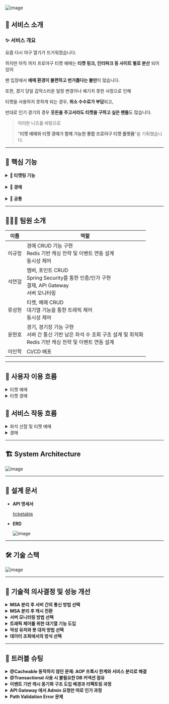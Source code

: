 ![image](https://github.com/user-attachments/assets/b1413c0f-6219-4e3f-88aa-6ab8005b767d)

## 🚀 서비스 소개

### ✨ 서비스 개요

<aside>

요즘 다시 야구 열기가 뜨거워졌습니다.

하지만 아직 까지 프로야구 티켓 예매는 **티켓 링크, 인터파크 등 사이트 별로 분산** 되어 있어

팬 입장에서 **예매 환경이 불편하고 번거롭다는 불만**이 많습니다.

또한, 경기 당일 갑작스러운 일정 변경이나 예기치 못한 사정으로 인해

티켓을 사용하지 못하게 되는 경우, **취소 수수료가 부담**되고,

반대로 인기 경기의 경우 **웃돈을 주고서라도 티켓을 구하고 싶은 팬들**도 많습니다.

> 이러한 니즈를 바탕으로
> 
> 
> "**티켓 예매와 티켓 경매가 함께 가능한 통합 프로야구 티켓 플랫폼**"을 기획했습니다.
>

</aside>

---

## 🔑 핵심 기능

<details>
<summary><strong>🎫 티켓팅 기능</strong></summary>

- **남은 좌석 수 조회**

- **좌석 점유 및 티켓 예매**

  <details>
  <summary><strong>대기열</strong></summary>

  ### 1. **도입 배경 및 문제 인식**

  - 티켓팅 시스템은 **단시간 내에 수만 건의 요청이 집중되는 고부하 상황**이 자주 발생합니다.
  - 특히 인기 경기나 이벤트의 예매 오픈 시점에는 수천 ~ 수만 명의 사용자가 **동시 접근**합니다.
  - 기존 시스템은 아래와 같은 문제를 일으킬 가능성이 컸습니다:
    - ❌ **DB 커넥션 폭주**로 인해 전체 서비스 응답 지연 또는 장애 발생
    - ❌ 부하 분산 없이 **선착순 처리**만 수행되어 사용자 경험 저하

  ### 2. 부하 테스트를 통한 성능 한계 검증
  
  - **k6를 이용해 동시 접속 사용자 1000명 수준으로 테스트**를 진행한 결과 다음과 같은 병목이 확인
    - 🔻 평균 응답 지연 시간: **약 9 ~ 10초**
    - 🔻 DB 커넥션 풀의 포화
  - 실제 서비스보다 낮은 트래픽에서도 **성능 저하**와 **처리 불안정**이 발생,  
    수만 명 동시접속 환경에는 **현재 구조로는 무리**라 판단.
  - 따라서 **순차 큐잉 처리**를 위한 대기열 시스템이 필수.
  
  ### 3. 기능 도입 근거 및 참고 사례
  
  - **Yes24, 인터파크, 티켓링크** 등 주요 티켓팅 사이트에서 대기열 페이지를 제공
  
  </details>

</details>

<br>

<details>
<summary><strong>🔨 경매</strong></summary>

- **경매 등록 / 입찰 / 상위 입찰 / 낙찰**
  
  - 티켓팅 실패 유저에게 또 다른 기회를 제공.
  - 경매 방식 → 티켓의 가치를 시장에 맡겨 합리적인 배분 유도.
  - 경기장 당 좌석 수가 많고(약 2만석), 인기 경기는 경쟁 치열 → **성능과 공정성, 사용자의 불편함 최소화 중요.**

</details>

<br>

<details>
<summary><strong>🔖 공통</strong></summary>

- **인증/인가 서버**
  
- **포인트 결제**

- **API Gateway**
  
  - MSA를 구성하다 보면 하나의 서비스가 여러 개의 서비스 API를 호출하는 경우가 빈번하게 일어남.
  - 이 경우 각 서비스의 EndPoint에 직접 호출을 하는 것 보다 API Gateway를 만드는 것이 유리하다.
  - **API Gateway가 없는 경우** : 한 서비스가 자신이 호출하려는 다른 서비스들의 endpoint를 알고 있어야 하며, 즉 이는 서비스 간의 의존 관계를 만드는 것으로 관리의 요소를 증가시킨다.
  
- **google reCAPTCHA 및 Rate Limiter**
  
  - google reCAPTCHA 및 Rate Limiter
  - 한 유저가 악의적으로 과도한 요청을 보내 공격을 하는 경우와(ex. DDos), 악성 봇 들이 계정을 마구잡이로 생성하는 경우에 대해 생각해봤다.
  - 과도한 요청을 막는 Rate Limiter 알고리즘과 악성 봇을 막는 google reCAPTCHA를 도입하도록 결정했다.

</details>

---

## **🧑🏻‍💻** 팀원 소개

|이름|역할|
|----------|--------------------------------------------------------------|
|이규정| 경매 CRUD 기능 구현 <br> Redis 기반 캐싱 전략 및 이벤트 연동 설계 <br> 동시성 제어 |
|석연걸| 멤버, 포인트 CRUD <br> Spring Security를 통한 인증/인가 구현 <br> 결제, API Gateway <br> 서버 모니터링 |
|류성현| 티켓, 예매 CRUD <br> 대기열 기능을 통한 트래픽 제어 <br> 동시성 제어 |
|윤현호| 경기, 경기장 기능 구현 <br> 서버 간 통신 기반 남은 좌석 수 조회 구조 설계 및 최적화 <br> Redis 기반 캐싱 전략 및 이벤트 연동 설계 |
|이인학| CI/CD 배포 |

---

## 👤 사용자 이용 흐름

<details>
<summary>티켓 예매</summary>
  
![image](https://github.com/user-attachments/assets/d748a6d9-4e5d-4517-bb8b-5edf9b74e0b3)

</details>

<details>
<summary>티켓 경매</summary>
  
![image](https://github.com/user-attachments/assets/987f36c7-d8b4-405b-84e5-6318e8d761e3)

</details>

## 🔄 서비스 작동 흐름

<details>
<summary>좌석 선점 및 티켓 예매</summary>
    
![image](https://github.com/user-attachments/assets/3291a526-5fd8-4653-8428-2b3225a80b52)

</details>

<details>
<summary>경매</summary>
    
![image](https://github.com/user-attachments/assets/a322c68f-3eb5-44ea-b0b2-ab605e4f1304)

</details>

---

## 🏗️ System Architecture

![image](https://github.com/user-attachments/assets/9648cdcd-1d9a-459e-98b7-e93b7412e6e2)

---

## 📘 설계 문서

- **API 명세서**
    
    [ticketable](https://documenter.getpostman.com/view/27492121/2sB2j4eAeL)

- **ERD**
    
    ![image](https://github.com/user-attachments/assets/804a6aaa-3b8a-4bab-8531-76938a6ee100)
  
---

## 🛠️ 기술 스택

![image](https://github.com/user-attachments/assets/9a4f3056-43ba-484d-b2b0-03e17fc2eee1)

---


## 🏦 기술적 의사결정 및 성능 개선

<details>
<summary><strong>MSA 분리 후 서버 간의 통신 방법 선택</strong></summary>

### 1. 배경

  초기에는 모놀리식 구조에서 개발을 시작했으며, **도메인 책임 분리**, **장애 격리**를 위해 MSA 구조로 전환했습니다. 이를 위해 **도메인 중심 수직 분리(Vertical Slice Architecture)** 와 모듈 기반 개발을 적용했고, 이후 각 도메인을 독립 서비스로 분리하여 통신이 필요한 구조로 변경되었습니다.
    
  이에 따라 서버 간 통신이 필수 요소가 되었습니다

<br>

### 2. 요구사항

- 티켓팅 및 경매 시스템은 대규모 동시 트래픽이 집중되는 실시간 서비스 입니다. 특히 예매 오픈 시간에는 단 시간내에 수십만 건의 조회와 수천건의 예매 요청이 발생합니다.
- 따라서 조금이라도 대용량의 트래픽에서 성능을 유지하기 위해서 서버 간의 통신에서도 성능을 높힐 필요가 있습니다!

<br>

### 3. 고려한 대안

MSA 전환 이후 서버 간 데이터 전달을 위해 다음 세 가지 방식을 도입 및 테스트했습니다.
    
| 항목 | Feign Client | gRPC | RSocket |
| --- | --- | --- | --- |
| 통신 방식 | HTTP/1.1 + JSON | HTTP/2 + Protobuf | TCP/WebSocket + Binary |
| 구조 | 선언형 HTTP 인터페이스 | 고성능 RPC 프레임워크 | Reactive 비동기 메시징 |
| 직렬화 | JSON (텍스트 기반) | Protobuf (이진) | 이진 |
| 특징 | 설정 간단, Spring 친화적 | 빠르고 경량, 안정적 | 양방향 스트리밍, Backpressure 지원 |
| 성능 | 낮음 (부하 시 병목 발생) | 우수 (낮은 지연 + 안정적) | 우수 (지연 최소화) |
| 응답 처리 | 동기 처리 | 동기 or 비동기 | 기본 비동기 (Mono/Flux) |
| 캐시 연동 | 쉬움 | 쉬움 | ⚠️ `.block()` 필요 → 병목 발생 가능 |
| 사용 적합성 | 간단한 내부 호출 | 고성능 서버 간 통신 | 실시간 데이터 스트리밍 등 |

<br>

### 4. 실험 방법 및 결과 요약
    
  **공통 실험 환경**
    
  - 5분간 좌석 조회 약 20만 건 / 좌석 선점 약 5,000건
  - 초반 과부하 → 점차 감소하는 실제 예매 패턴 시뮬레이션
  - 매 테스트 전 캐시 삭제, 조회 쿼리 3종 랜덤 호출
    
    **결과 요약**
    
    | 통신 방식 | 평균 응답(ms) | P90 | P95 | 실패율 | 특징 |
    | --- | --- | --- | --- | --- | --- |
    | Feign | 10.78 | 13.41 | 14.99 | 0% |  |
    | Feign | 4.75 | 10.23 | 15.97 | 0% |  |
    | gRPC | 5.06 | 3.16 | 7.93 | 0% |  |
    | gRPC | 4.86 | 3.65 | 6.0 | 0% |  |
    | RSocket | 11.19 | 3.93 | 7.82 | 0% | 첫 캐시 gRPC 생성 |
    | RSocket | 3.46 | 3.99 | 5.99 | 0% | 첫 캐시 gRPC 생성 |

    ![image](https://github.com/user-attachments/assets/814df80f-0a22-4533-a220-322bf738f7c6)

<br>

### 5. 결정 및 근거
    
위 테스트를 기반, RSocket과 gRPC 모두 Feign 대비 20~50% 정도의 빠른 응답 시간을 보여줌
    
- RSocket은 기본적으로 **비동기 Mono/Flux 기반 응답 구조**
- 그러나 Spring의 `@Cacheable`은 **동기 방식만 지원**
- RSocket의 응답을 `.block()`으로 처리 시:
  - 비동기 처리 무력화
  - 이벤트 수신 지연 및 장애 가능성 (실제 Redis Pub/Sub 수신 실패 발생)
    
    → 결과적으로 RSocket은 **캐시 초기화 또는 갱신 로직과의 궁합이 좋지 않음**
    
    > gRPC를 서버 간 통신 방식으로 채택
    > 
    
**결정 이유:**

- Feign보다 우수한 성능 (P90/P95 기준 50% 이상 개선)
- RSocket 수준의 응답 시간 확보
- Spring 기반 구조와의 높은 호환성
- 동기 캐시 로직과도 충돌 없이 통합 가능

<br>
    
### 6. 코드

- Feign Client
    
    ```java
    @FeignClient(name = "ticket", url = "http://localhost:8082")
    public interface TicketClient {
        @GetMapping("/api/tickets/games/{gameId}")
        Set<Long> getBookedSeatsId(@PathVariable("gameId") Long gameId);
    }
    ```
    
- gRPC
    - .proto 파일
    
    ```java
    // ticket.proto
    syntax = "proto3";
    
    option java_multiple_files = true;
    option java_package = "com.example.grpc.ticket";
    option java_outer_classname = "TicketProto";
    
    package ticket;
    
    service TicketService {
      // 예매된 좌석 ID 리스트 조회
      rpc GetBookedSeatIds (BookedSeatsRequest) returns (BookedSeatsResponse);
    }
    
    message BookedSeatsRequest {
      int64 gameId = 1;
    }
    
    message BookedSeatsResponse {
      repeated int64 seatIds = 1;
    }
    ```
    
    - proto 컴파일 설정
    
    ```java
    plugins {
        id 'com.google.protobuf' version '0.9.4'
    }
    
    dependencies {
        // gRPC
        implementation 'io.grpc:grpc-netty-shaded:1.64.0'
        implementation 'io.grpc:grpc-protobuf:1.64.0'
        implementation 'io.grpc:grpc-stub:1.64.0'
        implementation 'com.google.protobuf:protobuf-java:3.25.3'
        implementation 'org.springframework.boot:spring-boot-starter'
        implementation 'javax.annotation:javax.annotation-api:1.3.2'
    }
    
    protobuf {
        protoc {
            artifact = "com.google.protobuf:protoc:3.25.3"
        }
        plugins {
            grpc {
                artifact = "io.grpc:protoc-gen-grpc-java:1.64.0"
            }
        }
        generateProtoTasks {
            all().each { task ->
                task.plugins {
                    grpc {}
                }
            }
        }
    }
    ```
    
    - 서버 구현
    
    ```java
    @Configuration
    @RequiredArgsConstructor
    public class GrpcServerRunner {
    
        @Value("${grpc.port:9090}")
        private int port;
    
        private final TicketServiceGrpc.TicketServiceImplBase ticketService;
    
        @PostConstruct
        public void startGrpcServer() throws IOException {
            Server server = ServerBuilder
                    .forPort(port)
                    .addService(ticketService)
                    .build()
                    .start();
    
            System.out.println("✅ gRPC 서버 시작됨. 포트: " + port);
    
            // JVM 종료 시 gRPC 서버도 종료되도록 후킹
            Runtime.getRuntime().addShutdownHook(new Thread(server::shutdown));
    
            // gRPC 서버는 블로킹이므로 별도 쓰레드로 실행
            new Thread(() -> {
                try {
                    server.awaitTermination();
                } catch (InterruptedException e) {
                    Thread.currentThread().interrupt(); // 인터럽트 상태 복원 (권장)
                    System.err.println("gRPC 서버 대기 중 인터럽트 발생: " + e.getMessage());
                }
            }).start();
        }
    }
    ```
    
    - 서버 구현체 코드 구현
    
    ```java
    @Service
    @RequiredArgsConstructor
    public class TicketGrpcService extends TicketServiceGrpc.TicketServiceImplBase {
        private final ReservationService reservationService; // 기존 좌석 조회 서비스
    
        @Override
        public void getBookedSeatIds(BookedSeatsRequest request, StreamObserver<BookedSeatsResponse> responseObserver) {
            try {
                Long gameId = request.getGameId(); // 요청에서 gameId 추출
                Set<Long> seatIds = reservationService.getBookedSeatsId(gameId); // 예약된 좌석 ID 조회
    
                BookedSeatsResponse response = BookedSeatsResponse.newBuilder()
                        .addAllSeatIds(seatIds) // 조회 결과를 응답 메시지에 추가
                        .build();
    
                responseObserver.onNext(response); // 결과 반환
                responseObserver.onCompleted();    // 스트림 종료
            } catch (Exception e) {
                responseObserver.onError(e); // 에러가 발생하면 클라이언트에 에러 전달
            }
        }
    }
    ```
    
    - 클라이언트 설정 파일
    
    ```java
    @Configuration
    public class GrpcClientConfig {
    
        @Bean
        public TicketServiceGrpc.TicketServiceBlockingStub ticketServiceBlockingStub() {
            ManagedChannel channel = ManagedChannelBuilder
                    .forAddress("localhost", 9092) // 티켓 서버 주소/포트
                    .usePlaintext() // TLS 없이 통신
                    .build();
            return TicketServiceGrpc.newBlockingStub(channel);
        }
    }
    ```
    
    - 클라이언트 호출 및 사용
    
    ```java
    @Service
    @RequiredArgsConstructor
    public class GameGrpcClientService {
        private final TicketServiceGrpc.TicketServiceBlockingStub ticketServiceBlockingStub;
        public Set<Long> getBookedSeatIds(Long gameId) {
            BookedSeatsRequest request = BookedSeatsRequest.newBuilder()
                    .setGameId(gameId)
                    .build();
    
            BookedSeatsResponse response = ticketServiceBlockingStub.getBookedSeatIds(request);
    
            return response.getSeatIdsList().stream().collect(Collectors.toSet());
        }
    }
    
    // 사용 ex
    @Cacheable(
            value = "seat",  // 캐시 이름
            key = "T(String).format('%s:%s', #gameId, #sectionId)"  // 조건 조합 key
    )
    public List<SeatGetResponse> getSeatsCached(Long sectionId, Long gameId) {
        log.info("💡 캐시 미적중! DB에서 seat 조회");
        Set<Long> bookedSeatsId = gameGrpcClientService.getBookedSeatIds(gameId);
        return seatInfo(sectionId, bookedSeatsId);
    }
    ```
    
- RSocket
    - 의존성 주입
    
    ```java
    implementation 'org.springframework.boot:spring-boot-starter-rsocket'
    ```
    
    - 서버 구성
    
    ```java
    @Controller
    @RequiredArgsConstructor
    public class TicketRSocketController {
    
        private final TicketService ticketService;
    
    	@MessageMapping("ticket.bookedSeats")
    	public Mono<Set<Long>> getBookedSeats(Long gameId) {
    		return Mono.fromCallable(() -> reservationService.getBookedSeatsId(gameId));
    	}
    }
    ```
    
    - 클라이언트 설정 파일
    
    ```java
    @Configuration
    public class RSocketClientConfig {
    
        @Bean
        public RSocketRequester rSocketRequester(RSocketRequester.Builder builder) {
            return builder
                    .tcp("localhost", 7000);
        }
    }
    ```
    
    - 클라이언트 구성
    
    ```java
    @Service
    @RequiredArgsConstructor
    public class GameRSocketClientService {
    
        private final RSocketRequester rSocketRequester;
        public Mono<Set<Long>> getBookedSeatIds(Long gameId) {
            return rSocketRequester
                    .route("ticket.bookedSeats")           // 서버의 @MessageMapping과 일치해야 함
                    .data(gameId)                          // 보내는 데이터
                    .retrieveMono(new ParameterizedTypeReference<Set<Long>>() {});
        }
    }
    
    // 실제 사용
    public Mono<Void> handleAfterTicketChangeAll(Long gameId, Long seatId) {
        Seat seat = seatService.getSeat(seatId);
        String sectionType = seat.getSection().getType();
        Long sectionId = seat.getSection().getId();
        return gameRSocketClientService.getBookedSeatIds(gameId)
                .doOnNext(bookedSeatsId -> {
                    handleAfterTicketChange(gameId, bookedSeatsId);
                    handleAfterTicketChangeByType(gameId, sectionType, bookedSeatsId);
                    handleAfterTicketChangeBySeat(gameId, sectionId, bookedSeatsId);
                })
                .doOnError(e -> log.error("❌ bookedSeatIds 가져오기 실패", e))
                .then(); // Mono<Void> 반환
     }
    ```
    
<br>
    
### 7. 향후 고려 사항

- 실시간 스트리밍 또는 사용자 간 인터랙션 통신에는 향후 RSocket 별도 채택 가능

</details>

<details>
<summary><strong>MSA 분리 후 캐시 전환</strong></summary>

### 1. 배경

기존에는 단일 서버 내에서 Caffeine 캐시를 사용하여 조회 응답 성능을 개선해 왔습니다. 하지만 MSA 구조로 전환되며, **서버 간 도메인이 분리되고 DB도 독립적으로 구성**됨에 따라 Caffeine처럼 인메모리 기반의 로컬 캐시는 **공유가 불가능한 구조**가 되었습니다.

<br>

### 2. 요구사항

- MSA 환경에서는 **여러 인스턴스/서비스 간 캐시 동기화**가 필수
- 실시간 티켓팅 시스템 특성상 조회 성능은 사용자 경험과 직결
- 데이터 변경이 발생하는 서비스와 조회 서비스가 분리되어 있는 구조

<br>

### 3. 고려한 대안

| 항목 | Caffeine (기존) | Redis (도입) |
| --- | --- | --- |
| 구조 | 단일 인스턴스 메모리 기반 | 네트워크 기반 글로벌 캐시 |
| 공유 가능성 | ❌ 불가 | ✅ 가능 |
| MSA 적합도 | 낮음 | 높음 |
| 속도 | 빠름 (로컬) | 빠름 (네트워크 기준) |
| 확장성 | 낮음 | 높음 |

<br>

### 4. 결정 및 근거

- 좌석 예약/취소는 Ticket 서비스에서 발생
- 하지만 캐시는 Game 서비스에 존재 → 데이터 변경이 발생해도 캐시 갱신 X
- 결과적으로 캐시 불일치 발생
  - → Redis Pub/Sub 기반 이벤트 처리 방식 도입
  - Ticket 서비스에서 예매/취소 시 이벤트 발행
  - Game 서비스는 해당 이벤트 수신 후 캐시 갱신 수행
    
개선 효과
    
- 캐시 갱신 시점을 명확히 컨트롤 → 불일치 문제 해결
- 서비스 간 느슨한 결합 구조 유지
- 정상적으로 캐시 기능 구현 완료를 통한 성능 개선

<br>

### 5. 코드

- 코드
    - 설정 파일
    
    ```java
    @Configuration
    public class RedisSubscriberConfig {
        @Bean
        public MessageListenerAdapter messageListener(RedisEventListener listener) {
            return new MessageListenerAdapter(listener, "onMessage");
        }
    
        @Bean
        public RedisMessageListenerContainer container(
                RedisConnectionFactory factory,
                MessageListenerAdapter adapter) {
            RedisMessageListenerContainer container = new RedisMessageListenerContainer();
            container.setConnectionFactory(factory);
            container.addMessageListener(adapter, new ChannelTopic("reservation"));
            return container;
        }
    }
    ```
    
    - publisher
    
    ```java
    @RequiredArgsConstructor
    @Component
    @Slf4j
    public class TicketPublisher {
    
        private final RedisTemplate<String, Object> redisTemplate;
    
        public void publish(TicketEvent event) {
            log.info("캐시 초기화를 위한 이벤트 발행");
            redisTemplate.convertAndSend("reservation", event);
        }
    }
    ```
    
    - listener
    
    ```java
    @Slf4j
    @Component
    @RequiredArgsConstructor
    public class RedisEventListener implements MessageListener {
        private final ObjectMapper objectMapper;
        private final GameCacheService gameCacheService;
    
        public void onMessage(Message message, byte[] pattern) {
            try {
                String json = new String(message.getBody());
                TicketEvent event = objectMapper.readValue(json, TicketEvent.class);
    
                // 캐시 갱신 처리
                gameCacheService.handleAfterTicketChangeAll(event.getGameId(), event.getSeatId());
    
                log.info("✅ 티켓 변경 이벤트 수신 - gameId: {}", event.getGameId());
    
            } catch (Exception e) {
                log.error("❌ 이벤트 수신 중 에러 발생", e);
            }
        }
    }
    ```
    
    - 이벤트 발생
    
    ```java
    // 좌석 선점 발생
    	public ReservationResponse processReserve(AuthUser auth, ReservationCreateRequest reservationCreateRequest) {
    		seatHoldRedisUtil.holdSeatAtomic(
    			reservationCreateRequest.getGameId(),
    			reservationCreateRequest.getSeatIds(),
    			String.valueOf(auth.getMemberId())
    		);
    		try {
    			ReservationResponse reservation = reservationCreateService.createReservation(
    				auth,
    				reservationCreateRequest
    			);
    			// 해당 지점에서 캐시 이벤트 발생
    			TicketEvent ticketEvent = new TicketEvent(
    				reservationCreateRequest.getGameId(),
    				reservationCreateRequest.getSeatIds().get(0)
    			);
    			ticketPublisher.publish(ticketEvent);
    
    			return reservation;
    		} catch (Exception e) {
    			seatHoldRedisUtil.releaseSeatAtomic(reservationCreateRequest.getSeatIds(),reservationCreateRequest.getGameId());
    			throw e;
    		}
    	}
    ```

<br>

### 6. 향후 고려 사항
    
- Redis Pub/Sub의 메시지 영속성 한계 고려
- 추후 Kafka 기반 메시징 시스템 전환 검토
  - 메시지 유실 방지
  - 멀티 구독자 처리 용이
  - 이벤트 리플레이 기능 등 추가 기능 확보

</details>

<details>
<summary><strong>서버 모니터링 방법 선택</strong></summary>
    
 ### 1. 배경
    
- 티켓팅을 수행하는 과정에서 많은 양의 트래픽이 몰리도록 테스트를 해봤는데, 서버가 버티지 못하고 다운되는 경우가 발생했습니다.
- 이 상황을 보고 서비스 서버의 상태를 체크 해주는 모니터링 서버의 필요성을 느꼈습니다.

<br>
    
### 2. 요구사항
    
- **실시간 모니터링** : 실시간으로 서버의 상태를 모니터링 할 수 있어야 한다.
- **알림 기능** : 서버에 문제가 발생했을 때 알림을 받을 수 있어야 한다.

<br>
    
### 3. 고려한 대안
    
| **비교 항목** | **장점** | **단점** |
| --- | --- | --- |
| **Prometheus** | 1. **실시간 서버 모니터링과 데이터 시각화에 뛰어나다.** <br> 2. **Grafana와 함께 사용하면 데이터 시각화가 가능해 실시간 성능 상태를 한 눈에 알아보기 쉽다.** | **주로 단기적인 모니터링에 최적화 되어 있기 때문에 장기적인 저장을 위해선 외부 로컬 스토리지가 필요하다.** |
| **Zabbix** | **강력한 사용자 커뮤니티를 가지고 있으며, 높은 수준의 커스터마이징을 가지고 있어 서버 관리에 최적화 돼있다.** | **Spring boot Actuator 직접 연동 지원이 약하며, UI 반응성이 안좋고 초기 설정이 복잡하다.** |
| **New Relic** | **서버의 성능 데이터 뿐만이 아닌 애플리케이션 데이터도 함께 제공해 다양한 관점에서 성능을 관리할 수 있다.** | **사용량과 데이터 양이 증가함에 따라 비용이 많이 들며, 기능이 너무 다양해 신규 사용자에게는 어려울 수 있다.** |

<br>

### 4. 결정 및 근거
    
**✅ Prometheus + Grafana**
    
- 오픈소스가 무료
- 초기 설정이 굉장히 간편함
- 요구 사항인 데이터 시각화가 뛰어나며, AlertManager로 알림 관리도 가능
- 하드웨어의 상태와 커널 관련 메트릭을 수집하는 Node Exporter도 사용 가능
- 하드웨어의 상태와 커널 관련 메트릭을 수집하는 Node Exporter도 사용 가능
<br>

- **적용 이미지**
  - 서비스 서버 상태

    ![image](https://github.com/user-attachments/assets/373f5956-23d7-4ace-a127-1caa99a61947)
        
  - 모니터링 서버 상태

    ![image](https://github.com/user-attachments/assets/38e429c4-ff0b-4884-b7ba-9aeaa41fcfd4)

<br>
    
### 5. 코드
    
- **docker-compose.yml**
        
  ```java
        version: '3.8'
        
        services:
          prometheus:
            image: prom/prometheus:latest
            container_name: prometheus
            ports:
              - "9091:9090"
            volumes:
              - ./prometheus.yml:/etc/prometheus/prometheus.yml:ro
        
          grafana:
            image: grafana/grafana:latest
            container_name: grafana
            user: "admin"
            ports:
              - "3030:3000"
            volumes:
              - ./grafana-data:/var/lib/grafana
            depends_on:
              - prometheus
        
          node-exporter:
            image: prom/node-exporter:latest
            container_name: node-exporter
            restart: always
            network_mode: host
        
        volumes:
          grafana-data:
  ```
        
- **prometheus.yml**
        
  ```java
        global:
          scrape_interval: 10s
        
        scrape_configs:
          - job_name: "spring-boot-server"
            metrics_path: /actuator/prometheus
            static_configs:
              - targets: ["3.39.237.240:8080"]
        
          - job_name: "node-exporter"
            static_configs:
              - targets: ["3.37.207.64:9100"]
  ```
        
<br>
    
 ### 6. 향후 고려 사항
    
  - **만약 예산이 충분하고 APM 심화 기능이 필요하다면 New Relic 도입을 검토 해보는게 좋을 것 같다.**

</details>

<details>
<summary><strong>트래픽 제어를 위한 대기열 기능 도입</strong></summary>
    
### 1. 배경
    
현재 시스템은 특정 기능(예: 티켓 예매)을 중심으로 **단시간에 많은 사용자의 요청이 집중될 가능성**이 존재합니다.
    
이러한 요청 집중은 서버의 일시적인 과부하, DB 연결 수 초과, 주요 기능의 지연 또는 실패로 이어질 수 있으며, 사용자 경험 저하와 서비스 신뢰도 하락의 원인이 될 수 있습니다.
    
특히 이벤트성 기능은 특성상 **동시다발적인 요청 흐름이 발생하기 쉬워**, 이를 사전에 제어할 수 있는 기술적 장치가 필요하다고 판단했습니다.
    
이에 따라, 요청을 일정량씩 순차적으로 처리하여 시스템 안정성을 확보하기 위한 **대기열(Queue) 기능** 도입을 검토하게 되었습니다.
    
<br>
    
### 2. 요구사항
    
- **서버 보호**: 과도한 동시 요청으로부터 DB 및 서버 리소스를 보호해야 함
- **요청 순서 보장**: 먼저 온 요청이 먼저 처리되는 **FIFO(First-In-First-Out)** 방식 필요
    
<br>
    
### 3. 고려한 대안
    
| **비교 항목** | **캐싱 기반 응답 속도 향상** | **대기열 기반 순차 처리** |
| --- | --- | --- |
| **적용 목적** | 읽기 요청을 빠르게 응답 (부하 완화) | 쓰기 요청을 제어하며 순차 처리 |
| **적용 대상** | 동일한 요청이 반복되는 **조회성 API** | 단건 처리 비용이 높은 **등록/수정/처리성 API** |
| **시간 복잡도** | 매우 낮음 (O(1) 조회 가능) | O(1) 삽입 + 일정한 소비 주기 필요 |
| **트래픽 제어 방식** | 요청 자체를 줄임 (캐시 적중 시) | 요청을 큐에 담아 **지연 처리** |
| **사용자 경험** | ✅ 빠른 응답 |  "대기 중" 경험 유도 필요 |
| **과부하 방지 효과** | ✅ Redis 적중률 높을수록 효과 큼 | ✅ 요청량을 분산시켜 DB 보호 |
| **적용 난이도** | ✅ 상대적으로 간단 | ⚠️ 동시성, 스케줄링 등 고려사항 많음 |
| **단점** | ❌ 최신성이 떨어질 수 있음 | ❌ 대기 시간이 길어지면 UX 저하 |
    
<br>
    
### 4. 결정 및 근거 - 대기열 도입
    
**✅ 예매는 입력 작업이 동반**
    
- 캐시는 트래픽 부하를 줄이기 위한 효과적인 수단이지만, 그 대상은 주로 **읽기(Read)** 요청에 국한됨
- 그러나 **좌석 예매는 단순 조회를 넘어 서버 상태를 변경하는 입력(Write) 작업**이 포함되며, 이 입력 요청 또한 **과도하게 몰릴 경우 서버 과부하를 유발**
- 특히 예매 흐름은 단순히 “좌석 조회 → 예매 요청”이 아니라, 많은 사용자가 동시에 조회를 시작하면서 **입력 이전 단계에서 이미 리소스가 고갈되기 시작함**
    
따라서 다음과 같은 흐름으로 트래픽을 제어함:
    
- 대기열 → 좌석 조회 → 예매 요청5. 대기열 설계 및 구현
    
<br>
    
### 5. 대기열 구현 방식
    
| 비교 항목 | Java 내부 큐 (BlockingQueue 등) | Redis 기반 큐 | 메시지 큐 시스템 (Kafka, RabbitMQ) |
| --- | --- | --- | --- |
| 적용 난이도 | 간단 | 비교적 간단 | 설정 복잡, 외부 시스템 필요 |
| 동시성 처리 | 단일 인스턴스 내에서만 가능 | 분산 환경에서도 가능 | 높은 수준의 병렬/비동기 처리 |
| 확장성 | 인스턴스 로컬에 한정 | Redis 클러스터로 확장 가능 | 수평 확장 최적화 |
| 지속성 | 서버 재시작 시 초기화 | Redis 설정에 따라 가능 | 내구성 보장 (디스크 기반 저장)결정 |
    
### **Redis기반 큐**
    
대기열 구현 방식으로 **Redis 기반 큐**를 선택.
    
Redis는 Java 내부 큐에 비해 **분산 환경에 더 적합하며**, Spring Boot와의 연동도 간단해 실제 서비스 환경에 빠르게 적용할 수 있습니다.
    
또한 대기열의 순번 정보는 **결제나 트랜잭션 처리처럼 고신뢰 로그 보관이 필요한 데이터가 아닌**, **일시적인 트래픽 흐름을 제어하기 위한 용도**이므로, Kafka나 RabbitMQ 같은 메시지 브로커를 도입하는 것은 **복잡도와 비용 측면에서 오버엔지니어링에 해당한다고 판단**하였습니다.
    
<br>
    
### 6. 대기열 설계 및 구현
    
- 1. 대기열 설계와 레디스 자료구조 선택
        
  ![image](https://github.com/user-attachments/assets/fcbf1875-2e7c-4e8f-a66f-4f84475453c8)
        
**대기열(WaitingQueue)** 과 **작업열(ProceedQueue)** 두 단계로 나누어 설계
        
### 설계 개요
        
- 사용자 요청 시, HTTP 헤더에 대기열 토큰(UUID)이 포함되어 있는지 확인
- 토큰이 없는 경우, Redis ZSet을 기반으로 대기열에 새 토큰을 등록
- 사용자에게는 **대기열 순번** 응답
- 백그라운드 스케줄러가 Redis ZSet에서 앞쪽 토큰들을 일정 간격으로 꺼내 작업열로 이동
- 작업열에 존재하는 토큰만 요청 처리 허용
- 사용자는 polling을 통해 작업열 진입 여부 확인

<br>

### 대기열 (**WaitingQueue**)
        
- Sorted Set(ZSet) 자료구조사용
- **정렬된 순서를 유지하면서도 삽입/삭제/조회가 빠름**

<br>

### **작업열(ProceedQueue)**
        
- String 자료구조 사용
- String Key 존재 여부로 처리 가능 여부를 빠르게 판단 O(1)
- 각각의 토큰에 TTL 설정을 통해 **시간 초과 자동 제거**가능
        
    - 2.  대기열(Waiting Queue)
        
        ```java
                @Service
        public class RedisWaitingQueueService implements WaitingQueueService {
        	private final ZSetOperations<String, String> waitingQueue;
        
        	public RedisWaitingQueueService(RedisTemplate<String, String> redisTemplate) {
        		waitingQueue = redisTemplate.opsForZSet();
        	}
        
        	//대기열 입장 후 토큰 반환
        	@Override
        	public String enterWaitingQueue() {
        		String token = UUID.randomUUID().toString();
        		long now = System.currentTimeMillis();
        		waitingQueue.addIfAbsent(QueueSystemConstants.WAITING_QUEUE_KEY, token, now);
        		return token;
        	}
        
        	//대기열 순서 조회
        	@Override
        	public long getOrder(String token) {
        		Long rank = waitingQueue.rank(QueueSystemConstants.WAITING_QUEUE_KEY, token);
        		return rank == null ? -1 : rank;
        	}
        
        	@Override
        	public void removeToken(String token) {
        		waitingQueue.remove(QueueSystemConstants.WAITING_QUEUE_KEY, token);
        	}
        }
        ```
        
    - 3.  작업열(ProceedQueue)
        
        ```java
                @Component
        public class RedisProceedQueueServiceV2 implements ProceedQueueService {
        
        	private final ValueOperations<String, String> proceedList;
        	private final RedisTemplate<String, String> scriptRunner;
        	private final DefaultRedisScript<Long> moveWaitingToProceedV2;
        
        	public RedisProceedQueueServiceV2(RedisTemplate<String, String> redisTemplate, DefaultRedisScript<Long> moveWaitingToProceedScriptV2) {
        		this.proceedList = redisTemplate.opsForValue();
        		this.scriptRunner = redisTemplate;
        		this.moveWaitingToProceedV2 = moveWaitingToProceedScriptV2;
        	}
        	
        	@Override
        	public boolean isContains(String token) {
        		return proceedList.get(QueueSystemConstants.PROCEED_QUEUE_KEY+":"+ token) != null;
        	}
        
        	@Override
        	public void removeToken(String token) {
        		proceedList.getOperations().delete(QueueSystemConstants.PROCEED_QUEUE_KEY+":"+ token);
        	}
        
        	@Override
        	public void pullFromWaitingQueue(Long targetSize) {
        		scriptRunner.execute(moveWaitingToProceedV2,
        			List.of(QueueSystemConstants.WAITING_QUEUE_KEY, QueueSystemConstants.PROCEED_QUEUE_KEY),
        			String.valueOf(targetSize));
        	}
        
        }
        ```
        
    - 4.  대기열과 작업열의 기능을 통합해서 흐름 제어
        
        ```java
        @Component
        public class QueueManager {
        	private final WaitingQueueService waitingQueueService;
        	private final ProceedQueueService proceedQueueService;
        
        	public QueueManager(WaitingQueueService waitingQueueService, @Qualifier("redisProceedQueueServiceV2") ProceedQueueService proceedQueueService) {
        		this.waitingQueueService = waitingQueueService;
        		this.proceedQueueService = proceedQueueService;
        	}
        	//대기열 입장
        	public String enterWaitingQueue() {
        		return waitingQueueService.enterWaitingQueue();
        	}
        
        	//대기순번 조회
        	public long getWaitingOrder(String token) {
        		long waitingOrder = waitingQueueService.getOrder(token);
        		boolean isProceed = proceedQueueService.isContains(token);
        		//대기열, 작업열 에 존재하지않으면 잘못된 토큰
        		if(waitingOrder == -1 && !isProceed) {
        			log.warn(" 토큰이 대기열 / 작업열에 모두 존재하지않습니다 : {}", token);
        			throw new ServerException(INVALID_WAITING_TOKEN);
        		}
        		return waitingOrder;
        	}
        
        	//해당 토큰이 작업이 가능한 상태인지 조회
        	public boolean isAllowed(String token) {
        		return proceedQueueService.isContains(token);
        	}
        
        	public void removeTokenFromProceedQueue(String token) {
        		proceedQueueService.removeToken(token);
        	}
        
        	public void deleteTokenFromWaitingAndProceedQueue(String token) {
        		waitingQueueService.removeToken(token);
        		proceedQueueService.removeToken(token);
        	}
        
        	public long getExpectedWaitingOrder(long currentWaitingOrder) {
        		double v = QueueSystemConstants.PROCEED_QUEUE_TARGET_SIZE * 0.8;
        		return (long) Math.floor(currentWaitingOrder / v) + 1;
        	}
        
        	@Scheduled(fixedRate = 1000)
        	public void moveWaitingToProceedAtomicScheduled(){
        		proceedQueueService.pullFromWaitingQueue(QueueSystemConstants.PROCEED_QUEUE_TARGET_SIZE);
        	}
        }
        ```
        
  <br>
    
  ### 7.  도입 후 테스트
    
    - 테스트 개요
        - Tool : k6
        - vuser : 1000, duration : 300s
        - 대상 : /api/v1/games/${GAME_ID} ( 예매하기 전에 반드시 거쳐야하는 api )
        - polling 방식 / 간격 1s
        - 스케줄링 사용여부에관한 테스트
            - 대기열토큰을 작업열로 이동시키는 메서드를 스케줄링을 통해 이동시키는것과
            - polling 요청마다 이동시키는 방식 비교
        - 테스트는 항목별로 3번씩 진행
        
        ```java
        import http from 'k6/http';
        import { sleep } from 'k6';
        import { Counter } from 'k6/metrics';
        
        export const successCount = new Counter('success_count');
        
        const BASE_URL = 'http://localhost:8080';
        const GAME_ID = 1;
        
        const tokenMap = {};
        
        export const options = {
          vus: 1000,
          duration: '300s',
        };
        
        export default function () {
          const vu = __VU;
          let token = tokenMap[vu];
        
          const headers = token ? { 'waiting-token': token } : {};
          const res = http.get(`${BASE_URL}/api/v1/games/${GAME_ID}`, { headers });
        
          if (res.status === 200) {
            successCount.add(1);
            console.log(`[VU ${vu}] ✅ 입장 성공`);
            tokenMap[vu] = null;
          } else if (res.status === 202) {
            try {
              const body = JSON.parse(res.body);
              if (body.token && !token) {
                tokenMap[vu] = body.token;
                console.log(`[VU ${vu}] 신규 token 발급: ${body.token}`);
              } else if (body.order !== undefined) {
                console.log(`[VU ${vu}] 대기 중... 순번: ${body.order}`);
              }
            } catch (_) {
              console.error(`[VU ${vu}] 응답 파싱 실패`);
            }
          } else {
            console.error(`[VU ${vu}] ❌ 실패 응답: ${res.status}`);
          }
        
          sleep(1);
        }
        ```
        
    - 대기열X
        
        ```java
               /\      Grafana   /‾‾/
            /\  /  \     |\  __   /  /
           /  \/    \    | |/ /  /   ‾‾\
          /          \   |   (  |  (‾)  |
         / __________ \  |_|\_\  \_____/
        
             execution: local
                script: stress.js
                output: -
        
             scenarios: (100.00%) 1 scenario, 1000 max VUs, 5m30s max duration (incl. graceful stop):
                      * default: 1000 looping VUs for 5m0s (gracefulStop: 30s
        
          █ TOTAL RESULTS
        
            CUSTOM
            success_count...........................................................: 28184  90.576499/s
        
            HTTP
            http_req_duration.......................................................: avg=9.83s  min=121.39ms med=10.04s max=12.48s p(90)=10.2s p(95)=10.25s
              { expected_response:true }............................................: avg=9.83s  min=121.39ms med=10.04s max=12.48s p(90)=10.2s p(95)=10.25s
            http_req_failed.........................................................: 0.00%  0 out of 28184
            http_reqs...............................................................: 28184  90.576499/s
        
            EXECUTION
            iteration_duration......................................................: avg=10.84s min=1.14s    med=11.04s max=13.48s p(90)=11.2s p(95)=11.25s
            iterations..............................................................: 28184  90.576499/s
            vus.....................................................................: 19     min=19         max=1000
            vus_max.................................................................: 1000   min=1000       max=1000
        
            NETWORK
            data_received...........................................................: 15 MB  48 kB/s
            data_sent...............................................................: 2.8 MB 9.0 kB/s
        ```
        
        | 지표 | 값 |
        | --- | --- |
        | 총 요청 수 | 28,184 |
        | 성공 응답 수 (`success_count`) | 28,184 |
        | 요청 실패율 | **0.00% (0/28,184)** |
        | 평균 응답 시간 | **9.83초** |
        | 최소 응답 시간 | 121.39 ms |
        | 중간값 (median) | 10.04초 |
        | 최대 | 12.48초 |
        | 90th Percentile | 10.2초 |
        | 95th Percentile | 10.25초 |
        | 평균 요청 속도 | 90.57 req/s |
    - 대기열O, 작업열 토큰 이동 수 50
        
        ```java
                /\      Grafana   /‾‾/
            /\  /  \     |\  __   /  /
           /  \/    \    | |/ /  /   ‾‾\
          /          \   |   (  |  (‾)  |
         / __________ \  |_|\_\  \_____/
        
             execution: local
                script: stress.js
                output: -
        
             scenarios: (100.00%) 1 scenario, 1000 max VUs, 5m30s max duration (incl. graceful stop):
                      * default: 1000 looping VUs for 5m0s (gracefulStop: 30s)
        
          █ TOTAL RESULTS
        
            CUSTOM
            success_count...........................................................: 15646  51.96693/s
        
            HTTP
            http_req_duration.......................................................: avg=15.09ms min=1.05ms med=6.34ms max=758.58ms p(90)=17.43ms p(95)=81.94m
              { expected_response:true }............................................: avg=15.09ms min=1.05ms med=6.34ms max=758.58ms p(90)=17.43ms p(95)=81.94m
            http_req_failed.........................................................: 0.00%  0 out of 295217
            http_reqs...............................................................: 295217 980.539513/s
        
            EXECUTION
            iteration_duration......................................................: avg=1.01s   min=1s     med=1s     max=2.52s    p(90)=1.01s   p(95)=1.08s
            iterations..............................................................: 295217 980.539513/s
            vus.....................................................................: 15     min=15          max=1000
            vus_max.................................................................: 1000   min=1000        max=1000
        
            NETWORK
            data_received...........................................................: 137 MB 454 kB/s
            data_sent...............................................................: 44 MB  146 kB/s
        
        running (5m01.1s), 0000/1000 VUs, 295217 complete and 0 interrupted iterations
        default ✓ [======================================] 1000 VUs  5m0s
        ```
        
        | 항목 | 값 |
        | --- | --- |
        | **총 요청 수** | 295,217 |
        | 성공 응답 수 (`success_count`) | 15646 |
        | **요청 실패율** | 0.00% (0/295,217) |
        | **평균 응답 시간** | 15.09 ms |
        | **최소 응답 시간** | 1.05 ms |
        | **중간값 (median)** | 6.34 ms |
        | **최대 응답 시간** | 758.58 ms |
        | **90th percentile** | 17.43 ms |
        | **95th percentile** | 81.94 ms |
        | 평균 요청 속도 | 980.54 req/s |
    - 대기열O, 작업열 토큰 이동 수 100
        
        ```java
        
                 /\      Grafana   /‾‾/
            /\  /  \     |\  __   /  /
           /  \/    \    | |/ /  /   ‾‾\
          /          \   |   (  |  (‾)  |
         / __________ \  |_|\_\  \_____/
        
             execution: local
                script: stress.js
                output: -
        
             scenarios: (100.00%) 1 scenario, 1000 max VUs, 5m30s max duration (incl. graceful stop):
                      * default: 1000 looping VUs for 5m0s (gracefulStop: 30s)
        
          █ TOTAL RESULTS
        
            CUSTOM
            success_count...........................................................: 27291  90.596587/s
        
            HTTP
            http_req_duration.......................................................: avg=41.95ms min=1.49ms med=6.33ms max=2.18s p(90)=34.51ms p(95)=354.91ms
              { expected_response:true }............................................: avg=41.95ms min=1.49ms med=6.33ms max=2.18s p(90)=34.51ms p(95)=354.91ms
            http_req_failed.........................................................: 0.00%  0 out of 287962
            http_reqs...............................................................: 287962 955.933255/s
        
            EXECUTION
            iteration_duration......................................................: avg=1.04s   min=1s     med=1s     max=3.18s p(90)=1.04s   p(95)=1.36s
            iterations..............................................................: 287962 955.933255/s
            vus.....................................................................: 69     min=69          max=1000
            vus_max.................................................................: 1000   min=1000        max=1000
        
            NETWORK
            data_received...........................................................: 134 MB 446 kB/s
            data_sent...............................................................: 42 MB  140 kB/s
        
        running (5m01.2s), 0000/1000 VUs, 287962 complete and 0 interrupted iterations
        default ✓ [======================================] 1000 VUs  5m0s
        ```
        
        | 지표 | 값 |
        | --- | --- |
        | 총 요청 수 | 287,962 |
        | 성공 응답 수 (`success_count`) | **27,291** |
        | 요청 실패율 | 0.00% (0/287,962) |
        | 평균 응답 시간 | 41.95 ms |
        | 최소 응답 시간 | 1.49 ms |
        | 중간값 (median) | 6.33 ms |
        | 최대 | 2.18 s |
        | 90th Percentile | 34.51 ms |
        | 95th Percentile | 354.91 ms |
        | 평균 요청 속도 | 955.93 req/s |
    - 대기열O,  polling마다 토큰 이동 방식
        
        ```java
        
                 /\      Grafana   /‾‾/
            /\  /  \     |\  __   /  /
           /  \/    \    | |/ /  /   ‾‾\
          /          \   |   (  |  (‾)  |
         / __________ \  |_|\_\  \_____/
        
             execution: local
                script: stress.js
                output: -
        
             scenarios: (100.00%) 1 scenario, 1000 max VUs, 5m30s max duration (incl. graceful stop):
                      * default: 1000 looping VUs for 5m0s (gracefulStop: 30s)
        
          █ TOTAL RESULTS
        
            CUSTOM
            success_count...........................................................: 27709  91.785119/s
        
            HTTP
            http_req_duration.......................................................: avg=77.6ms min=3.21ms med=10.82ms max=2.26s p(90)=97.18ms p(95)=660.47ms
              { expected_response:true }............................................: avg=77.6ms min=3.21ms med=10.82ms max=2.26s p(90)=97.18ms p(95)=660.47ms
            http_req_failed.........................................................: 0.00%  0 out of 278199
            http_reqs...............................................................: 278199 921.524712/s
        
            EXECUTION
            iteration_duration......................................................: avg=1.08s  min=1s     med=1.01s   max=3.26s p(90)=1.1s    p(95)=1.67s
            iterations..............................................................: 278199 921.524712/s
            vus.....................................................................: 150    min=150         max=1000
            vus_max.................................................................: 1000   min=1000        max=1000
        
            NETWORK
            data_received...........................................................: 130 MB 430 kB/s
            data_sent...............................................................: 41 MB  135 kB/s
        ```
        
        | 지표 | 값 |
        | --- | --- |
        | 총 요청 수 | 278,199 |
        | 성공 응답 수 (`success_count`) | 27,709 |
        | 요청 실패율 | **0.00%** (0/278,199) |
        | 평균 | 77.6 ms |
        | 최소 | 3.21 ms |
        | 중간값 (median) | 10.82 ms |
        | 최대 | 2.26 s |
        | 90th Percentile | 97.18 ms |
        | 95th Percentile | 660.47 ms |
        | 평균 요청 속도 | 921.52 req/s |
        
    - 최종 결론
        1. redis cpu 점유율
            1. polling 마다 - 19.13 ~ 24.60 %
            2. 스케줄링 (500ms) :  11 ~13.7%    —  44% 효율 개선
        2. 대기열 적용 여부
            1. rps
                1. 대기열 적용 : 920 ~ 980 
                2. 대기열 X : 98
                3. 대기번호 발급에 의한 rps 뻥튀기  
                4. 다만, 매요청마다 빠른응답을 통한 사용자경험 개선 9초 → 0.3초 이내 97%이상 개선
        3. 다른 서비스 영향 여부
            1. 부하테스트 도중 다른 api를 호출했을때 응답시간 (Insomnia 사용)
                1. 대기열 적용 : 대부분의 요청이 300ms 이내에 응답
                2. 대기열 X : 9초 이상 지연
        4. 성공 응답 수(대기 순번X, api의 원래응답)
            1. 대기열을 적용하지 않은 경우에 성공 응답 수가 가장 큼
            2. 대기열을 적용했을경우 작업열의 용량과 성공 응답 수 비례하여 증가
                1. 다만, 용량이 클수록 일부 응답이 튀는 현상 발생
                2. pending 상태의 db connection 또한 크게 증가
    
<br>
    
### 8. 향후 고려 사항
    
**복구 전략 수립**
    
- Redis 다운 시 대기열 시스템 전체 마비 가능 → 클러스터 구성 or 대체 전략 필요
- 토큰을 파일/DB 백업해 일시 복구 가능하도록 처리 고려

</details>

<details>
<summary><strong>악성 유저와 봇 대처 방법 선택</strong></summary>
    
### 1. 배경
    
- 모니터링을 구현하면서 만약 한 유저가 악의적으로 과도한 요청을 보내 공격을 하는 경우와(ex. DDos), 악성 봇 들이 계정을 마구잡이로 생성하는 경우에 대해 생각해봤다.
- 과도한 요청을 막는 Rate Limiter 알고리즘과 악성 봇을 막는 google reCAPTCHA를 도입하도록 결정했다.
    
<br>
    
### 2. 요구사항
    
- **많은 반복 요청 차단** : 한 유저가 한 요청을 빠르게 많이 요청할 때 차단
- **악성 봇 차단** : 봇에 의한 로그인, 회원가입 차단
    
<br>
    
### 3. 주요 기능
    
- **Rate Limiter**
  - **과도한 요청을 제한하고 제어하기 때문에 DDos 같은 공격을 막아준다.**
  - **최대 호출 수를 제한하기 때문에 총 호출에 대한 예상이 가능하며, 서버에 무리가 가지 않는 선으로 제한 기준을 설정하기 때문에 서버의 안정적인 관리가 가능하다.**
  - **요청에서 금액적인 부담이 커질 수 있는데, Rate Limit을 설정함으로써 비용에 대한 예상이 가능하고, 비용을 절감할 수 있다.**

<br>

- **google reCAPTCHA**
  - **다양한 요소를 분석하여 사용자가 봇일 확률을 평가하고 이에 따라 응답을 조정한다.**
  - **정교한 기술을 사용해 사람과 봇을 구분하여 정확하게 식별한다.**
  - **머신러닝을 활용하여 봇 감지 정확도를 지속적으로 개선하고 새로운 위협에 적응한다.**
  - **조정 가능한 위험 분석 엔진을 제공하여 자동화 된 소프트웨어로부터 보호하고 조직의 웹사이트 및 모바일 앱 내에서 악의적인 활동을 저지한다.**
    
<br>
    
### 4. 결과 이미지
    
- **Rate Limiter**

  - 로그인 요청 (1~2)

    ![image](https://github.com/user-attachments/assets/ace46885-3a9a-4690-98d5-0787e778562d)

  - 로그인 요청 (3~5)

    ![image](https://github.com/user-attachments/assets/238266dd-b138-4257-a830-b56a5efa6367)

- **google reCAPTCHA**

  - 로봇이 아닙니다 버튼 안 누를 시

   ![image](https://github.com/user-attachments/assets/697a3b7d-b69b-4897-81dd-3a07f716f0a6)

  - 버튼 누를 시

    ![image](https://github.com/user-attachments/assets/44afce8a-2362-4894-9373-b0437ea43371)

<br>
    
### 5. 코드
    
- **Rate Limiter**
  - **KeyResolver로 유저의 Address를 가져옴**
            
    ```java
    @Bean
    public KeyResolver ipKeyResolver() {
      return exchange ->
          Mono.just(Objects.requireNonNull(exchange.getRequest()
              .getRemoteAddress())
          .getAddress()
          .getHostAddress());
    }
    ```
            
  - **Gateway의 yml에서 redis token으로 해당 유저의 요청 수 확인 (일부분)**
            
    ```java
    filters:
    - name: RequestRateLimiter
      args:
        keyResolver: "#{@ipKeyResolver}"
        redis-rate-limiter.replenishRate: 1   # 초당 최대 1 토큰 생성
        redis-rate-limiter.burstCapacity: 2   # 2 토큰시 버스트
    ```
            
- **google reCAPTCHA**
  - **reCAPTCHA 토큰이 있는지 검증 (버튼을 눌렀는지)**
            
    ```java
            @Service
            public class ReCaptchaService {
            	
            	private final WebClient webClient;
            	private final String secretKey;
            	
            	public ReCaptchaService(
            		WebClient.Builder builder,
            		@Value("${recaptcha.verify.url}") String verifyUrl,
            		@Value("${recaptcha.secret.key}") String secretKey
            	) {
            		this.webClient = builder.baseUrl(verifyUrl).build();
            		this.secretKey = secretKey;
            	}
            	
            	public boolean isValid(String token) {
            		if (token == null || token.isEmpty()) {
            			return false;
            		}
            		
            		RecaptchaResponse response = webClient.get()
            			.uri(uriBuilder -> uriBuilder
            				.queryParam("secret", secretKey)
            				.queryParam("response", token)
            				.build())
            			.retrieve()
            			.bodyToMono(RecaptchaResponse.class)
            			.block();
            		
            		return response != null && response.isSuccess();
            	}
            }
    ```

 <br>
    
### 6. 향후 고려 사항
    
- **reCAPTCHA v3 버전 사용**
- **Rate Limiter 걸어줄 API들 고려**

</details>

<details>
<summary><strong>데이터 조회에서의 방식 선택</strong></summary>
    
### 1. 배경
    
경매 도메인에서는 하나의 경매가 티켓, 좌석, 결제 정보 등 여러 테이블과 조인을 통해 상세 정보를 구성해야 하며, 정렬 조건(예: 생성일 기준 최신순)에 따라 성능 이슈가 발생할 수 있습니다.
    
특히 **MSA 환경에서는 단일 모놀리식 서버 구조보다 요청/응답 과정에서 네트워크 오버헤드가 추가되고**, 서비스 간 통신 및 데이터 호출 시에도 더 많은 리소스가 소모됩니다. 이러한 구조에서는 동일한 기능이라도 더 높은 효율성과 최적화가 필수입니다.
    
이를 해결하기 위해 **반정규화(AuctionTicketInfo 테이블 분리)** 기법을 도입하여, 조회용 데이터를 사전에 구성해놓고 조인 없이 빠르게 조회할 수 있도록 구조를 변경하였습니다.
    
<br>
    
### 2. 요구사항
    
- 경매 상세정보 조회는 페이지별로 대량 호출될 수 있으므로, 다음 조건을 만족하는 구조가 필요합니다:
  - 최신 생성일 기준 정렬
  - 좌석 수, 연석 여부, 경기 팀 등을 기준으로 조건 검색
  - 대량 트래픽 시 빠른 조회 보장
    
<br>
    
### 3. 실험 개요 및 비교 기준
    
| **항목** | **정규화 조회 방식** | **반정규화 조회 방식** |
| --- | --- | --- |
| **조회 방식** | 각 테이블을 조인 후 실시간 계산 | AuctionTicketInfo 테이블로 캐싱된 정보만 조회 |
| **조인 수** | 최대 5개 (Game, Ticket, Seat, Section, Payment 등) | 2개 (Auction, AuctionTicketInfo) |
| **적용 기술** | JPQL + N+1 패치 방지용 fetch join | QueryDSL 단일 조인 |
    
**측정 항목:**
    
- 전체 조회 시간
- 실행된 SQL 쿼리 수
- SQL 최대 실행 시간
- 페이지 사이즈 및 전체 데이터 수 증가에 따른 영향도
    
<br>
    
### 4. 실험 환경
    
- 테스트 데이터: 1,000 ~ 100,000건 (Auction 기준)
- 페이지 사이즈: 10, 100, 1000
- 테스트 방식: `@SpringBootTest` 기반 통합 테스트
- Hibernate Statistics 사용
- 각 테스트는 `flush`/`clear`로 DB 상태 초기화 후 수행
    
<br>
    
### 5. 테스트 결과 요약
    
| 데이터 수 | 페이지 사이즈 | 반정규화 실행시간 (ms) | 정규화 실행시간 (ms) | 속도 개선율 |
| --- | --- | --- | --- | --- |
| 1,000 | 10 | 30.3 | 88.4 | **65.7%** |
| 1,000 | 100 | 55.1 | 387.6 | **85.8%** |
| 1,000 | 1000 | 147.3 | 5286.4 | **97.2%** |
| 10,000 | 10 | 131.1 | 881.9 | **85.1%** |
| 10,000 | 100 | 155.2 | 1337.3 | **88.4%** |
| 10,000 | 1000 | 252.0 | 7802.8 | **96.8%** |
| 100,000 | 10 | 610.3 | 2110.9 | **71.1%** |
| 100,000 | 100 | 655.8 | 2323.4 | **71.8%** |
| 100,000 | 1000 | 728.9 | 6843.7 | **89.3%** |
    
<br>
    
### 6. 시각화 결과 요약
    
  ![image](https://github.com/user-attachments/assets/f48e92ec-042d-4430-b43d-520c440f370d)
    
- **[반정규화 vs 정규화 조회 속도 그래프]**: 페이지가 커질수록 차이가 심화됨
- **[조회 성능 절감 비율]**: 최대 97%까지 성능 개선
- **[총 SQL 실행 시간]**: 정규화 방식에서 쿼리 건수가 많음에도 실행시간은 짧음 (단, 총합은 높음)
- **[쿼리 수]**: 반정규화는 2~3개로 고정, 정규화는 최대 2000건 이상
- **[쿼리당 평균 실행 시간]**: 정규화는 짧지만 총 수가 많음
    
<br>
    
### 7. 분석
    
- **반정규화 방식의 장점**
  - 전체 조회 시간과 처리량에서 탁월한 성능
  - 조인이 거의 없고 QueryDSL에서 조건 검색만으로 해결됨
  - 실시간 트래픽이 집중되는 조회 API에 적합함

<br>

- **단점 및 주의사항**
  - 데이터 일관성을 보장하려면 생성/수정 타이밍에 주의가 필요
  - 캐시와 유사하게 **데이터 싱크 이슈**가 발생할 수 있음
  - 하나의 쿼리로 많은 필드를 조회하므로 **쿼리 튜닝 포인트가 명확함**
  - 다만, 경매에 도달한 티켓은 필드의 변경이 크지 않을 것으로 예상.
    
<br>
    
### 8. 결론
    
- **실시간으로 많은 조회가 발생하는 도메인에서는 반정규화 적용이 효과적**
- **정규화 기반 조회 대비 평균 70~90% 이상 빠른 조회 속도를 보임**
- 다만, 반정규화된 테이블을 유지보수 할 수 있도록 트리거 혹은 서비스 레이어에서 정확한 동기화 전략이 필요함
    
<br>
    
### 9. 향후 개선 및 고려 사항
    
- CQRS 패턴 도입하여 조회 전용 테이블로 완전히 분리 가능
- Kafka나 Event Stream으로 AuctionTicketInfo 자동 생성 가능
- 정규화 방식은 관리자나 통계 시스템에서 보완적 조회에 사용

</details>

---

## 🚨 트러블 슈팅
 
<details>
<summary><strong>@Cacheable 동작하지 않던 문제: AOP 프록시 한계와 서비스 분리로 해결</strong></summary>
        
## 문제 : 캐시 미적용 이슈
        
## 문제 발생 배경
        
티켓팅 시스템에서 사용자들이 좌석 예매를 시도할 때, **특정 경기의 좌석별 예매 여부 데이터**는 매우 짧은 시간 안에 대량으로 반복 조회됩니다.

- 예: 경기 오픈 직후 수천 명이 동시에 "예매 가능한 좌석"을 조회하는 상황
- 이러한 고부하 트래픽은 시스템의 성능을 단숨에 저하시킬 수 있습니다.
        
따라서 우리는 **조회 성능을 극대화**하기 위해 쿼리 튜닝, 인덱스, 캐싱 도입 등 최적화 전략을 적용했습니다.
        
하지만 @Cacheable을 통해 캐시를 적용했음에도 성능이 전혀 개선되지 않았습니다.
        
API 응답 속도 역시 캐시 미적용 시와 동일했고 쿼리 로그를 확인하니 모든 요청마다 쿼리가 반복 실행되고 있었습니다.
        
   ![image](https://github.com/user-attachments/assets/691ffea0-4849-480b-a236-3e317dd9c0bb)
        
<br>
        
## 문제 증상 요약
        
- `@Cacheable`을 적용한 메서드가 **매번 DB 쿼리를 실행**
- 캐시 저장 로그/조회 로그 없음
- 캐시 개선 전 테스트와 평균 응답 시간 동일
        
<br>
        
## 원인 분석: Spring AOP 프록시 구조의 한계
        
### Spring AOP란?
        
Spring AOP(Apect-Oriented Programming)는 **핵심 비즈니스 로직과 공통 기능(트랜잭션, 캐싱, 로깅 등)을 분리**해 애플리케이션을 더 모듈화할 수 있도록 도와주는 프로그래밍 기법입니다.
        
Spring은 내부적으로 **프록시 객체**를 생성해 이런 기능을 끼워 넣습니다.
        
> 예를 들어, @Cacheable이 붙은 메서드가 호출되면
> 
> 
> → Spring은 먼저 "이전에 동일한 파라미터로 호출된 결과가 있나?"를 캐시에서 조회한 뒤
> 
> → 있다면 DB 대신 캐시 응답을 반환하고,
> 
> → 없다면 메서드를 실행한 뒤 결과를 캐시에 저장합니다.
> 
        
이 모든 과정은 **프록시(proxy)** 라는 중간 객체가 개입해서 자동으로 수행합니다.
        
### 문제의 본질: "자기 자신 호출 시 프록시를 거치지 않음"
        
Spring AOP는 기본적으로 **프록시 객체를 통해 외부 호출이 이루어져야 동작**합니다.
        
그러나 다음과 같은 코드처럼 **동일 클래스 내부에서 자신이 가진 메서드를 직접 호출**하면 프록시가 개입하지 못하게 됩니다.
        
- 예제
            
   ```java
            @Service
            public class GameService {
            
                // 캐싱을 시도한 메서드
                @Cacheable(value = "seatCountsBySectionType", key = "#gameId")
                public List<SectionTypeSeatCountResponse> getSectionSeatCountsCached(Long gameId) {
                    // 호출될 때마다 DB 쿼리가 실행됨
                    return gameRepository.findUnBookedSeatsCountInSectionTypeByGameIdV2(gameId);
                }
            
                // 다른 비즈니스 로직에서 캐싱 대상 메서드 호출
                public StadiumGetResponse getStadiumAndSectionSeatCountsV2(Long gameId) {
                    List<SectionTypeSeatCountResponse> sectionBookedSeatCounts = getSectionSeatCountsCached(gameId); // ❌ 프록시 거치지 않음!
                    ...
                }
            }
    ```
            
- 위 예제에서 `getSectionSeatCountsCached()`는 **@Cacheable이 붙어 있지만**, **같은 클래스 내부에서 직접 호출되었기 때문에 프록시를 거치지 않고**, 결국 **AOP도 동작하지 않게 됩니다**.
            
- 그래서 **캐시를 조회하거나 저장하는 로직이 아예 수행되지 않게 되는 것**입니다.
        
해결 방안: **캐시 대상 메서드를 외부 서비스로 분리**
        
<br>
        
## 해결 방안: **캐시 대상 메서드를 외부 서비스로 분리**
        
### 전략: **프록시 객체가 개입할 수 있도록 구조 분리**
        
- `@Cacheable`이 붙은 메서드를 **GameCacheService라는 별도 클래스**로 분리
- `GameService`에서 해당 메서드를 호출할 때, 이제는 Spring이 생성한 **프록시 객체를 통해 호출**하게 되어 **AOP 기능(@Cacheable)이 정상적으로 동작**
- 코드
            
  ```java
            @Service
            public class GameCacheService {
            	@Cacheable(value = "seatCountsBySectionType", key = "#gameId")
            	public List<SectionTypeSeatCountResponse> getSectionSeatCountsCached(Long gameId) {
            		return gameRepository.findUnBookedSeatsCountInSectionTypeByGameIdV2(gameId);
            	}
            }
            
            @Service
            public class GameService {
                private final GameCacheService gameCacheService;
            
                public StadiumGetResponse getStadiumAndSectionSeatCountsV2(Long gameId) {
                    // 프록시 객체를 통해 캐시가 개입됨
                    List<SectionTypeSeatCountResponse> sectionBookedSeatCounts = gameCacheService.getSectionSeatCountsCached(gameId);
                    ...
                }
            }
            
  ```
                
<br>
        
## 테스트
        
- k6를 활용하여 실제 티켓팅 환경과 유사하게 좌석 조회와 좌석 예매 로직을 동시에 실행
- 최대 초당 30명의 좌석 예매와 초당 5000명의 좌석 정보 조회가 발생
- 테스트 시나리오 코드
            
  ```java
            export let options = {
                scenarios: {
                    viewers: {
                        executor: 'ramping-arrival-rate',
                        startRate: 1000,
                        timeUnit: '1s',
                        preAllocatedVUs: 500,
                        maxVUs: 1000,
                        stages: [
                            { target: 5000, duration: '30s' },  // 티켓 오픈 직후
                            { target: 3000, duration: '30s' },  // 살짝 감소
                            { target: 1500, duration: '1m' },   // 안정화
                            { target: 800, duration: '1m' },    // 점차 줄어듦
                            { target: 200, duration: '2m' },    // 소강 상태
                            { target: 50, duration: '30s' },     // 마무리
                        ],
                        exec: 'seatView',
                    },
            
                    // 🎫 예매 시나리오 (reserveSeat)
                    bookers: {
                        executor: 'ramping-arrival-rate',
                        startRate: 1,
                        timeUnit: '1s',
                        preAllocatedVUs: 200,
                        maxVUs: 500,
                        stages: [
                            { target: 30, duration: '30s' },  // 예매자 몰림
                            { target: 15, duration: '30s' },  // 감소
                            { target: 10, duration: '1m' },    // 안정
                            { target: 3, duration: '1m' },    // 소강
                            { target: 2, duration: '2m' },    // 거의 없음
                            { target: 1, duration: '30s' },   // 종료
                        ],
                        exec: 'reserveSeat',
                    },
                },
            };
  ```
            
- 테스트 결과
  - 캐시 적용 전
            
      ![image](https://github.com/user-attachments/assets/c92c8f11-a74e-4863-99e5-5331773186ab)
            
  - 캐시 적용 후
            
      ![image](https://github.com/user-attachments/assets/ae63b675-8e9b-433b-ab9f-baedbd162238)

            
        
### 테스트 요약
        
| 항목 | **캐시 미적용** | **캐시 적용 후** |
| --- | --- | --- |
| 🕒 **평균 응답 시간** | **6.05초** | **284ms** |
| 🕒 **P90 응답 시간** | **~7.48초** | **~662ms** |
| 🕒 **P95 응답 시간** | ~ 7.8초 | ~737ms |
| ⚡ **처리 요청 수 (iterations)** | 55,562 | 약 120,000 이상 |
| 📉 **부하 실패율 (http_req_failed)** | 0.56% | 0.11% 이하 |
        
  ![image](https://github.com/user-attachments/assets/e9c83c08-defe-4c2c-9266-70efc79a497e)
        
- 캐시 적용 전후를 비교한 결과, 평균 응답 시간은 약 **95% 단축** 되었고,
- P90과 P95 응답 시간도 각각 **91% 90%** 개선되었습니다.
- **전체적으로 90~95%의 성능 향상**을 확인할 수 있었습니다.
- 또한 처리 요청 수는 2배 이상 증가했고 부하 실패율 역시 5배 감소했습니다!
        
<br>
        
## 배운점
        
- Spring의 AOP 기반 어노테이션 (`@Cacheable`, `@Transactional`, `@Async` 등)은 **동일 클래스 내부 호출 시 동작하지 않는다.**
- 이러한 동작 방식은 **프록시 패턴의 구조적 특성**에 기인하므로, → **설계 시 프록시 대상 메서드는 외부 서비스로 분리**하는 것이 안전
- 단순히 어노테이션을 붙이는 것만으로 충분하지 않고 동작 방식에 대한 이해가 필요하다는 것을 깨달았다!

</details>
    
<details>
<summary><strong>@Transactional 사용 시 불필요한 DB 커넥션 점유</strong></summary>
      
## 문제 발생 배경
        
티켓팅 시스템에서 예약 요청이 들어올 때, **모든 유저가 동일한 좌석을 예매하는 상황을 가정**하여 부하 테스트를 진행했습니다.

- 핵심 전략은 DB 부하를 최소화하기 위해 **Redis에서 먼저 좌석 중복을 검증**하고, 중복이 아닌 경우에만 DB에 예약 데이터를 생성하는 방식입니다.
            
- 테스트 조건은 다음과 같습니다:
  - VUser 2000명
  - 총 50초간 테스트 진행
  - 모든 유저는 동일한 좌석 ID를 대상으로 예매 시도

<br>
        
## 문제 증상 요약
        
  ![image](https://github.com/user-attachments/assets/1b9d61a6-e5de-4096-8166-8b899b634d2e)
        
- 모든 요청이 Redis에서 중복으로 판별되어 **DB 작업은 수행되지 않았음에도**, DB 커넥션 풀(Pool)의 **Pending 커넥션 수가 200까지 증가**
            
- 결국 DB 커넥션이 소진되며 다른 작업에 영향 발생 가능성 확인

<br>
        
## 원인 분석
        
`@Transactional`이 DB 작업 전이라도 커넥션을 확보함

Spring의 `@Transactional`은 단순히 트랜잭션 시작/커밋만 처리하는 것이 아니라, **트랜잭션이 시작되는 시점에서 Connection을 확보**하려고 합니다.

<br>
  
### 증명 테스트
        
  ```java
        @Transactional
        public void test() {
            // 아무 로직 없음
        }
  ```
        
- 위와 같이 DB와 무관한 빈 메서드에 `@Transactional`을 붙인 후 동일한 조건으로 부하 테스트를 진행했음
- 테스트 결과, DB 커넥션이 **동일하게 확보되는 현상 확인**
        
    ![image](https://github.com/user-attachments/assets/053d912c-51b2-48cf-82a5-1ec8e80a7555)
        
👉 즉, 실제 DB 작업이 없더라도 @Transactional 어노테이션만 있어도 Spring은 기본적으로 DB 커넥션을 점유하게 됩니다.
        
## 해결 방안: **트랜잭션 전 단계(선 검증 로직)와 DB 로직의 책임 분리**

<br>
  
### 구조 리팩터링
        
- 기존에는 Redis 좌석 검증과 DB 예약 생성이 **하나의 `@Transactional` 메서드 내부에 공존**
- 이를 **두 개의 서비스로 분리**하여, Redis 검증 로직은 트랜잭션 외부에서 수행되도록 개선
- 리팩토링 전 코드
            
  하나의 트랜잭션에 모든 검증, 생서 로직이 모여있음
            
   ```java
            @Transactional
            	public ReservationResponse createReservation(AuthUser auth, ReservationCreateRequest reservationCreateRequest) {
            
            		//이미 예약된 좌석이 존재하는지 체크
            		ticketSeatService.checkDuplicateSeats(reservationCreateRequest.getSeatIds(),
            			reservationCreateRequest.getGameId());
            		//검증이 완료되면 좌석 점유
            		seatHoldRedisUtil.holdSeatAtomic(
            			reservationCreateRequest.getGameId(),
            			reservationCreateRequest.getSeatIds(),
            			String.valueOf(auth.getMemberId())
            		);
            
            		GameDto gameDto = null;
            		List<SeatDto> seats = new ArrayList<>();
            		try {
            			gameDto = gameClient.getGame(reservationCreateRequest.getGameId());
            			seats = seatClient.getSeatsByGameAndSection(
            				reservationCreateRequest.getGameId(),
            				reservationCreateRequest.getSectionId(),
            				reservationCreateRequest.getSeatIds()
            			);
            		} catch (Exception e) {
            			//경기, 좌석 정보를 가져오는도중 예외발생 시 선점했던 좌석을 해제
            			seatHoldRedisUtil.releaseSeatAtomic(reservationCreateRequest.getSeatIds(),
            				reservationCreateRequest.getGameId());
            			throw new ServerException(SEAT_NOT_FOUND);
            		}
            
            		int seatPrice = seats.stream().mapToInt(SeatDto::getPrice).sum();
            
            		//예약 데이터 생성
            		Reservation reservation = new Reservation(
            			auth.getMemberId(),
            			gameDto.getId(),
            			"WAITING_PAYMENT",
            			seatPrice
            		);
            		List<ReserveSeat> ReserveSeatList = ReserveSeat.from(reservationCreateRequest.getSectionId(), seats);
            		for (ReserveSeat reserveSeat : ReserveSeatList) {
            			reservation.addSeat(reserveSeat);
            		}
            		reservationRepository.save(reservation);
            
            		return ReservationResponse.from(reservation, gameDto, seats);
            	}
   ```
            
- 리팩토링 후 코드
            
  트랜잭션이 필요한 작업(생성) 부분만 따로 서비스를 분리하여 예약로직 리팩토링
            
  ```java
            //예약 데이터 생성 서비스 분리
            public class ReservationCreateService {
            	private final ReservationRepository reservationRepository;
            	private final ReservationValidator reservationValidator;
            	private final SeatClient seatClient;
            
            	@Transactional
            	public ReservationResponse createReservation(AuthUser auth, ReservationCreateRequest reservationCreateRequest) {
            			//데이서 생성 로직
            	}
            }
            
            public class ReservationService {
            	public ReservationResponse processReserve(AuthUser auth, ReservationCreateRequest reservationCreateRequest) {
            			seatHoldRedisUtil.holdSeatAtomic(
            				reservationCreateRequest.getGameId(),
            				reservationCreateRequest.getSeatIds(),
            				String.valueOf(auth.getMemberId())
            			);
            			try {
            				ReservationResponse reservation = reservationCreateService.createReservation(
            					auth,
            					reservationCreateRequest
            				);
            				return reservation;
            			} catch (Exception e) {
            				seatHoldRedisUtil.releaseSeatAtomic(reservationCreateRequest.getSeatIds(),reservationCreateRequest.getGameId());
            				throw e;
            			}
            		}
            }
            	
            	
  ```

<br>
   
## 결과
        
   ![image](https://github.com/user-attachments/assets/3e09567c-3c0f-4e08-95b8-baf0dc7040fd)
        
- DB 커넥션 소모 없음

<br>

## 배운점
        
- `@Transactional`은 **DB 쿼리 실행 여부와 무관하게 Connection을 점유**한다.
- **트랜잭션이 반드시 필요한 로직과 그렇지 않은 로직은 책임을 분리**해야 한다.
- Redis를 통한 선 필터링을 적용하더라도, `@Transactional`이 함께 적용되어 있다면 **불필요한 커넥션 소모로 병목이 발생**할 수 있다.
- 대량 요청 트래픽을 처리하는 시스템에서는 작은 설정 하나가 병목 지점이 될 수 있으므로, **JDBC 커넥션 사용 시점에 대한 명확한 이해가 필수**이다.

<br>

## 원인 분석: `@Transactional`이 DB 작업 전이라도 커넥션을 확보함
    
Spring의 `@Transactional`은 단순히 트랜잭션 시작/커밋만 처리하는 것이 아니라, **트랜잭션이 시작되는 시점에서 Connection을 확보**하려고 합니다.
    
</details>
    
<details>
<summary><strong>이벤트 기반 캐시 동기화 구조 도입 배경과 리팩토링 과정</strong></summary>
        
### 1. 문제 요약
        
경매 입찰 시스템에서 **DB 입찰가와 Redis 캐시 입찰가 간 불일치로 인해 사용자 입찰이 반복적으로 실패하는 이슈**가 발생했습니다.
        
특히 다음과 같은 상황이 문제의 핵심이었습니다:
- DB 입찰가는 `2000원`, Redis 입찰가는 `2100원`으로 조회
- 사용자는 분명히 입찰 조건을 만족했지만 계속해서 실패 처리됨
        
결국 이는 **데이터 정합성 문제**였고, 캐시와 트랜잭션의 비동기적 처리 순서에서 발생한 이슈로 파악되었습니다.
        
<br>
        
### 2. 문제 발생 배경
        
기존 구조에서는 입찰 등록 시 다음과 같은 흐름으로 처리되었습니다:

1. 사용자의 입찰 요청 수신
2. DB에 입찰 내역 저장 (비관적 락 적용)
3. **입찰가를 Redis에 업데이트**
        
이 구조는 한 가지 중요한 문제를 내포하고 있었습니다.
        
> "DB 트랜잭션이 아직 커밋되지 않았는데, Redis에는 입찰가가 먼저 반영되는 상황"
> 
        
즉, **트랜잭션 커밋 전에 Redis에 입찰가를 먼저 업데이트해버렸고**, 이후 트랜잭션이 롤백되거나 타임아웃이 발생하면 DB와 Redis 간 입찰가가 어긋나게 되는 것입니다.
        
### 🔍 왜 DB는 2000원인데 Redis는 2100원이었을까?
        
경매 입찰 기능에서는 Redis에 저장된 **현재 입찰가**가 기준이 됩니다. 사용자가 입찰을 시도하면 다음 두 가지 비교가 동시에 일어납니다:
        
- Redis의 입찰가와 동일한 금액인가? ✅
- DB에 저장된 입찰가와 동일한 금액인가? ✅
        
하지만 당시에는 다음과 같은 문제가 있었습니다:
        
1. **입찰 요청 처리 중 트랜잭션이 커밋되기 전에**, Redis의 입찰가가 먼저 갱신되었습니다.
2. 하지만 DB 트랜잭션이 중간에 실패하거나 롤백되면…
   - Redis는 이미 2100원으로 올라간 상태
   - DB는 여전히 2000원
3. 이 상태에서 다른 사용자가 입찰을 시도하면:
   - Redis 기준으로는 2100원을 요구하지만
   - DB는 아직 2000원이므로 **불일치 상태가 발생하고, 입찰 실패**
        
즉, **Redis와 DB의 상태가 일시적으로 분리되었고**, 비즈니스 로직은 Redis를 우선 기준으로 판단하다 보니 최신화 되지 않은 데이터로 간주되어 실패가 반복된 것입니다.
        
<br>
        
### 3. 원인 분석: 트랜잭션 커밋 전에 Redis 업데이트
        
| **순번** | **작업** | **설명** |
| --- | --- | --- |
| **1** | 입찰 요청 수신 | 사용자가 입찰가를 제시 |
| **2** | DB 저장 시도 | `@Transactional` 안에서 입찰가, 입찰자 등 저장 |
| **3** | **Redis 입찰가 업데이트** | DB 저장 성공 여부와 관계없이 실행됨 ❌ |
| **4** | 커넥션 타임아웃 또는 롤백 | DB에는 반영 안 됨, Redis에는 반영됨 ❌ |
| **5** | 사용자 재입찰 시도 | Redis 입찰가 기준으로 최신화 되지 않아 예외 처리됨 ❌ |
        
즉, **트랜잭션이 실제로 완료되기 전에 Redis에 값이 먼저 반영되는 구조**가 가장 핵심적인 문제였습니다.
        
<br>
        
### 4. 개선 전략: **이벤트 기반 처리 + 트랜잭션 후처리 적용**
        
### ✅ 개선 전 구조
        
  ```
  Bid 요청 → DB 저장 → Redis 즉시 업데이트 → 응답
        
  ```
    
- 문제: 트랜잭션 커밋 여부와 관계없이 Redis가 업데이트됨
        
### ✅ 개선 후 구조 (도입한 구조)
        
```
        Bid 요청 → DB 저장 → ApplicationEvent 발행 → 응답
                                          ↓
                             (트랜잭션 커밋 이후 실행)
                            Redis 입찰가 업데이트 (BidEventListener)
        
```
        
- 핵심: `@TransactionalEventListener(phase = AFTER_COMMIT)`를 통해 **트랜잭션이 성공한 경우에만 Redis를 갱신**
        
  ```java
        @EventListener
        @TransactionalEventListener(phase = TransactionPhase.AFTER_COMMIT)
        public void updateBidCache(BidUpdateEvent event) {
            auctionBidRedisUtil.setBidPoint(event.getAuctionId(), event.getBidPoint());
        }
        
  ```
        
<br>
        
### 5. 테스트 결과
        
**기존 구조에서의 문제 재현**
        
- 인위적으로 트랜잭션 예외 발생 (e.g. `throw new RuntimeException()`)
- Redis 입찰가는 업데이트 되었으나, DB는 반영되지 않음
- 이후 입찰자는 계속 409 오류 (입찰가 낮음) 발생
        
**이벤트 구조 도입 이후**
        
- 트랜잭션이 실패할 경우 Redis는 그대로 유지
- 트랜잭션이 성공한 경우에만 Redis 갱신
- DB와 Redis 간의 정합성 유지
        
<br>
        
### 6. 배운 점 및 적용 효과
        
| 항목 | 개선 전 | 개선 후 |
| --- | --- | --- |
| Redis 값 반영 시점 | 트랜잭션 도중 | 트랜잭션 커밋 이후 |
| 데이터 불일치 가능성 | 매우 높음 | 거의 없음 |
| 입찰 오류 발생률 | 높음 | 없음 |
| 구조 안정성 | 취약 | 안정적 |
        
<br>
        
### 7. 향후 개선 사항
        
- **Redis 갱신 실패 대응**: 이벤트 리스너 내부에서 Redis 장애 시 재시도 전략 필요
- **분산 락 연계**: 입찰 갱신 시점에 레디스 락을 함께 적용해 경쟁 조건 해소
- **모니터링 추가**: 입찰 시 Redis/DB 간 불일치 감지 로깅 추가 예정

</details>
  
<details>
<summary><strong>API Gateway 에서 Admin 요청만 따로 인가 과정</strong></summary>
    
### 1. 문제 요약
    
- API Gateway에서 요청한 클라이언트의 JWT를 인증 서버의 `/api/v1/auth/validate` 로 보내는 코드를 작성함
- 해당 API 에서 받은 토큰의 인증/인가를 해야 됨
- admin 요청만 따로 인가를 어떻게 해야 될지 고민
    
<br>
    
### 2. 문제 발생 배경
    
기존 구조에서는 API 요청 시 다음과 같은 흐름으로 처리되었습니다:
    
1. 사용자의 API 요청 수신
2. API Gateway → 인증 서버의 `/api/v1/auth/validate` 로 연결
3. 인증 서버에서 인증/인가를 마치면 API Gateway로 인증이 완료됨을 알림
4. API Gateway에서 요청 받은 API로 라우팅
    
### 어떻게 Admin 요청만 따로 인가를 할 수 있을까?
    
- 개선 전 `/api/v1/auth/validate` 구조
    
  ```java
    // Controller
    	@PostMapping("/v1/auth/validate")
    	public ResponseEntity<Void> validateToken(
    		@RequestHeader("Authorization") String authToken
    	) {
    		authService.validateToken(authToken);
    		return ResponseEntity.ok().build();
    	}
    	
    // Service
    	@Transactional
    	public void validateToken(String authToken) {
    		String token = jwtUtil.substringToken(authToken);
    		
    		Claims claims = jwtUtil.extractClaims(token);
    		
    		Long memberId = Long.valueOf(claims.getSubject());
    		String email = claims.get("email", String.class);
    		
    		if (!memberRepository.existsByIdAndEmail(memberId, email)) {
    			throw new ServerException(USER_NOT_FOUND);
    		}
    		String role = claims.get("role", String.class);
    		MemberRole.of(role);
    	}
  ```
    
- 개선 전 API Gateway의 `application-local.yml` 구조
    
  ```yaml
    spring:
      cloud:
        gateway:
          routes:
           ...
  
            - id: module-auth
              uri: http://localhost:8083
              predicates:
                - Path=/api/v*/auth/**
                
           ...
    
            - id: module-point
              uri: http://localhost:8086
              predicates:
                - Path=/api/v*/points/**, /api/v*/pointHistories/**, /api/v*/payments/**, /api/v*/admin/**
              filters:
                - name: ValidateToken
                - RewritePath=/module-point/(?<segment>.*), /${segment}
  ```
    
- 개선 전 `ValidateTokenGatewayFilterFactory` 구조
    
  ```java
    @Component
    public class ValidateTokenGatewayFilterFactory
    	extends AbstractGatewayFilterFactory<ValidateTokenGatewayFilterFactory.Config> {
    	
    	// 필터 팩토리가 Config 인스턴스를 받기 위해 사용
    	public static class Config {}
    	
    	private final WebClient webClient = WebClient.create("http://localhost:8083");
    	
    	public ValidateTokenGatewayFilterFactory() {
    		super(Config.class);
    	}
    	
    	@Override
    	public GatewayFilter apply(Config config) {
    		return (exchange, chain) -> {
    			String authHeader = exchange.getRequest().getHeaders().getFirst(HttpHeaders.AUTHORIZATION);
    			
    			// 헤더가 없거나 Bearer 로 시작하지 않으면 401
    			if (authHeader == null || !authHeader.startsWith("Bearer ")) {
    				exchange.getResponse().setStatusCode(HttpStatus.UNAUTHORIZED);
    				return exchange.getResponse().setComplete();
    			}
    			
    			// 인증 서버로 토큰 검증 요청
    			return webClient.post()
    				.uri("/api/v1/auth/validate")
    				.header(HttpHeaders.AUTHORIZATION, authHeader)
    				.retrieve()
    				.onStatus(HttpStatusCode::isError,
    					resp -> Mono.error(new ResponseStatusException(resp.statusCode())))
    				.bodyToMono(Void.class)
    				.then(chain.filter(exchange))
    				.onErrorResume(ResponseStatusException.class, ex -> {
    					exchange.getResponse().setStatusCode(ex.getStatusCode());
    					return exchange.getResponse().setComplete();
    				});
    		};
    	}
    }
  ```
    
<br>
    
### 4. 개선 전략: Admin API 의 id만 따로 빼기 + Gateway에서 Admin API 일 시 Role을 보내기.
    
  ### ✅ 개선 후 구조
    
  - 개선 후 `/api/v1/auth/validate` 구조
    
    ```java
    // Controller
    	@PostMapping("/v1/auth/validate")
    	public ResponseEntity<Void> validateToken(
    		@RequestHeader("Authorization") String authToken,
    		@RequestParam(required = false) String requiredRole
    	) {
    		authService.validateToken(authToken, requiredRole);
    		return ResponseEntity.ok().build();
    	}
    
    // Service
    	@Transactional
    	public void validateToken(String authToken) {
    		String token = jwtUtil.substringToken(authToken);
    		
    		Claims claims = jwtUtil.extractClaims(token);
    		
    		Long memberId = Long.valueOf(claims.getSubject());
    		String email = claims.get("email", String.class);
    		
    		if (!memberRepository.existsByIdAndEmail(memberId, email)) {
    			throw new ServerException(USER_NOT_FOUND);
    		}
    		String role = claims.get("role", String.class);
    		MemberRole.of(role);
    		
    		if (requiredRole != null && !requiredRole.isEmpty() && !requiredRole.equals(role)) {
    			throw new ServerException(USER_ACCESS_DENIED);
    		}
    	}
    ```
    
- 개선 후 API Gateway의 `application-local.yml` 구조
    
    ```yaml
    spring:
      cloud:
        gateway:
          routes:
          ...

            - id: module-auth
              uri: http://localhost:8083
              predicates:
                - Path=/api/v*/auth/**
    
          ...
    
            - id: module-point
              uri: http://localhost:8086
              predicates:
                - Path=/api/v*/points/**, /api/v*/pointHistories/**, /api/v*/payments/**
              filters:
                - name: ValidateToken
                - RewritePath=/module-point/(?<segment>.*), /${segment}
    
            - id: admin-point
              uri: http://localhost:8086
              predicates:
                - Path=/api/v*/admin/**
              filters:
                - name: ValidateToken
                  args:
                    requiredRole: ROLE_ADMIN
                - RewritePath=/admin-point/(?<segment>.*), /${segment}
    ```
    
  - 개선 후 `ValidateTokenGatewayFilterFactory` 구조
    
    ```java
    @Component
    public class ValidateTokenGatewayFilterFactory
    	extends AbstractGatewayFilterFactory<ValidateTokenGatewayFilterFactory.Config> {
    
    	// 필터 팩토리가 Config 인스턴스를 받기 위해 사용
    	@Getter
    	@Setter
    	public static class Config { private String requiredRole; }
    
    	private final WebClient webClient = WebClient.create("http://localhost:8083");
    
    	public ValidateTokenGatewayFilterFactory() {
    		super(Config.class);
    	}
    
    	@Override
    	public GatewayFilter apply(Config config) {
    		return (exchange, chain) -> {
    			String authHeader = exchange.getRequest().getHeaders().getFirst(HttpHeaders.AUTHORIZATION);
    
    			// 헤더가 없거나 Bearer 로 시작하지 않으면 401
    			if (authHeader == null || !authHeader.startsWith("Bearer ")) {
    				exchange.getResponse().setStatusCode(HttpStatus.UNAUTHORIZED);
    				return exchange.getResponse().setComplete();
    			}
    
    			// 인증 서버로 토큰 검증 요청
    			return webClient.post()
    				.uri(uriBuilder -> uriBuilder
    					.path("/api/v1/auth/validate")
    					.queryParam("requiredRole", config.getRequiredRole())
    					.build())
    				.header(HttpHeaders.AUTHORIZATION, authHeader)
    				.retrieve()
    				.onStatus(HttpStatusCode::isError,
    					resp -> Mono.error(new ResponseStatusException(resp.statusCode())))
    				.bodyToMono(Void.class)
    				.then(chain.filter(exchange))
    				.onErrorResume(ResponseStatusException.class, ex -> {
    					exchange.getResponse().setStatusCode(ex.getStatusCode());
    					return exchange.getResponse().setComplete();
    				});
    		};
    	}
    }
    ```
    
<br>
    
### 5. 실행 구조
    
- 만약 Admin API로 들어올 경우 **requiredRole**에 `ROLE_ADMIN` 을 담아서 해당 API가 Admin API 임을 알림
- `/api/v1/auth/validate` 컨트롤러에서 만약 requiredRole이 담겨져 온다면 서비스에서 해당 JWT 의 Role이 `ROLE_ADMIN` 인지 검사
    
<br>
    
### 6. 향후 개선 사항
    
- 이렇게 Gateway에서 직접 Role로 넘겨주는건 별로인 것 같다.
- `Security Config` 에서 직접 인가를 하도록 해야 할 것 같다.

</details>

<details>
<summary><strong>Path Validation Error 문제</strong></summary>

### 1. 문제 요약
    
- ci.yml 작성 중 `Gradle dependencies caching` 중 actions/cache@v4에서 지정한 캐시 경로가 워크플로우 실행 중에 존재하지 않아서 캐시가 저장되지 않았다.
- 빌드 자체에는 영향을 주지 않았지만, 캐시가 저장되지 않아 다음 워크플로우 실행 시 캐시를 재사용할 수 없어서 빌드 시간이 늘어날 수 있다.
- .해결 책 중 /gradlew --version , ./gradlew projects 중 어느 것을 사용할지 고민하였다.

<br>
    
### 2. 문제 발생 배경
    
일부 모듈만 빌드 되면 Gradle이 모든 캐시 디렉토리(~/.gradle/caches, ~/.gradle/wrapper)를 완전히 초기화하거나 채우지 않을 수 있다. 
    
특히 ./gradlew --version 같은 초기화 명령이 없었기 때문에, 워크플로우 초기에 캐시 디렉토리가 생성되지 않았을 가능성이 크다.
    
actions/cache@v4가 워크플로우 끝에서 ~/.gradle/caches나 ~/.gradle/wrapper를 저장하려 했지만, 디렉토리가 비어 있거나 존재하지 않아 경고가 발생하는 것이다.
    
### 어떻게 해결할 수 있을까?
    
- ./gradlew --version
- ./gradlew projects
    
둘 중 하나를 선택하여 해결할 수 있다.
    
나는 ./gradlew --version 대신 ./gradlew projects을 사용하였다.
    
./gradlew projects 명령은 Gradle 프로젝트의 구조를 출력하는 명령으로, 프로젝트와 하위 프로젝트(모듈) 목록을 표시한다. 이 명령을 워크플로우에 추가한 목적은 ~/.gradle/caches와 ~/.gradle/wrapper 디렉토리를 생성해서 actions/cache@v4가 캐시를 저장할 수 있도록 보장하였다.
    
이 디렉토리가 있으면 워크플로우 끝에서 actions/cache@v4가 이들을 캐시로 저장할 수 있어, Path Validation Error 경고를 방지한다.
    
<br>
    
### ⭕ 공통점
    
둘 다 Gradle을 초기화해서 ~/.gradle/caches와 ~/.gradle/wrapper 디렉토리를 생성.Path Validation Error 경고를 해결하는 데 사용 가능하다.
    
### ❌ 차이점
    
- ./gradlew --version:
  - **작업**: Gradle 버전 정보 출력.
  - **속도**: 매우 빠름 (1~2초).
  - **부하**: 최소한의 작업, 프로젝트 설정을 읽지 않음.
    
- ./gradlew projects:
  - **작업**: 프로젝트 구조 분석 및 출력.
  - **속도**: 약간 느림 (2~3초, 프로젝트 크기에 따라 다름).
  - **부하**: build.gradle, settings.gradle을 파싱하므로 약간 더 무거움.
    
./gradlew projects는 프로젝트 구조를 확인하는 부가 효과가 있고 프로젝트 구조 초기화를 해주어 잠재적인 캐시 문제를 예방한다.

</details>
